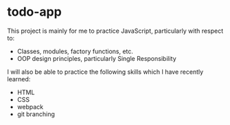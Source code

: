 # todo-app

This project is mainly for me to practice JavaScript, particularly with respect to:
- Classes, modules, factory functions, etc.
- OOP design principles, particularly Single Responsibility

I will also be able to practice the following skills which I have recently learned:
- HTML
- CSS
- webpack
- git branching